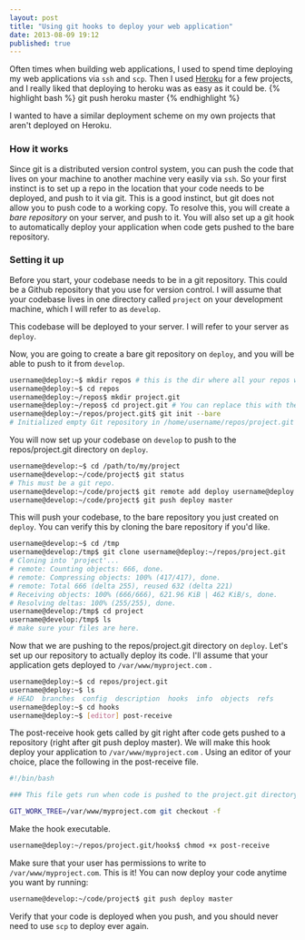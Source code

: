 ```yaml
---
layout: post
title: "Using git hooks to deploy your web application"
date: 2013-08-09 19:12
published: true
---
```


Often times when building web applications, I used to spend time deploying my web applications via `ssh` and `scp`. Then I used [Heroku](http://heroku.com) for a few projects, and I really liked that deploying to heroku was as easy as it could be.
{% highlight bash %}
    git push heroku master
{% endhighlight %}

I wanted to have a similar deployment scheme on my own projects that aren't deployed on Heroku.

### How it works 

Since git is a distributed version control system, you can push the code that lives on your machine to another machine very easily via `ssh`. So your first instinct is to set up a repo in the location that your code needs to be deployed, and push to it via git. This is a good instinct, but git does not allow you to push code to a working copy. To resolve this, you will create a *bare repository* on your server, and push to it. You will also set up a git hook to automatically deploy your application when code gets pushed to the bare repository.

### Setting it up

Before you start, your codebase needs to be in a git repository. This could be a Github repository that you use for version control. I will assume that your codebase lives in one directory called `project` on your development machine, which I will refer to as `develop`.

This codebase will be deployed to your server. I will refer to your server as `deploy`.

Now, you are going to create a bare git repository on `deploy`, and you will be able to push to it from `develop`.

```bash
username@deploy:~$ mkdir repos # this is the dir where all your repos will be stored.
username@deploy:~$ cd repos
username@deploy:~/repos$ mkdir project.git 
username@deploy:~/repos$ cd project.git # You can replace this with the name of your project.
username@deploy:~/repos/project.git$ git init --bare
# Initialized empty Git repository in /home/username/repos/project.git
```

You will now set up your codebase on `develop` to push to the repos/project.git directory on `deploy`.

```bash
username@develop:~$ cd /path/to/my/project
username@develop:~/code/project$ git status 
# This must be a git repo.
username@develop:~/code/project$ git remote add deploy username@deploy:~/repos/project.git # This is the path to your bare repo.
username@develop:~/code/project$ git push deploy master 
```

This will push your codebase, to the bare repository you just created on `deploy`. You can verify this by cloning the bare repository if you'd like.

```bash
username@develop:~$ cd /tmp
username@develop:/tmp$ git clone username@deploy:~/repos/project.git
# Cloning into 'project'...
# remote: Counting objects: 666, done.
# remote: Compressing objects: 100% (417/417), done.
# remote: Total 666 (delta 255), reused 632 (delta 221)
# Receiving objects: 100% (666/666), 621.96 KiB | 462 KiB/s, done.
# Resolving deltas: 100% (255/255), done.
username@develop:/tmp$ cd project
username@develop:/tmp$ ls
# make sure your files are here.
```

Now that we are pushing to the repos/project.git directory on `deploy`. Let's set up our repository to actually deploy its code. I'll assume that your application gets deployed to `/var/www/myproject.com` . 

```bash
username@deploy:~$ cd repos/project.git
username@deploy:~$ ls
# HEAD  branches  config  description  hooks  info  objects  refs
username@deploy:~$ cd hooks
username@deploy:~$ [editor] post-receive
```

The post-receive hook gets called by git right after code gets pushed to a repository (right after git push deploy master). We will make this hook deploy your application to `/var/www/myproject.com` . Using an editor of your choice, place the following in the post-receive file.

```bash
#!/bin/bash

### This file gets run when code is pushed to the project.git directory.

GIT_WORK_TREE=/var/www/myproject.com git checkout -f
```

Make the hook executable.

```bash
username@deploy:~/repos/project.git/hooks$ chmod +x post-receive
```

Make sure that your user has permissions to write to `/var/www/myproject.com`. This is it! You can now deploy your code anytime you want by running:

```bash
username@develop:~/code/project$ git push deploy master
```

Verify that your code is deployed when you push, and you should never need to use `scp` to deploy ever again.
